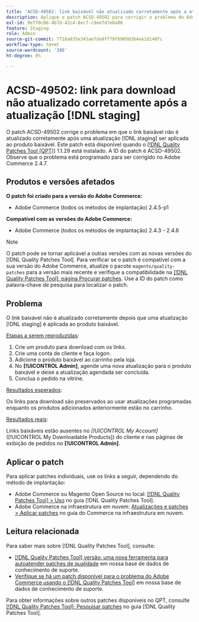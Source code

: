 ```yaml
---
title: 'ACSD-49502: link baixável não atualizado corretamente após a atualização  [!DNL staging] '
description: Aplique o patch ACSD-49502 para corrigir o problema do Adobe Commerce em que o link baixável não é atualizado corretamente depois que uma atualização do  [!DNL staging]  é aplicada ao produto baixável.
exl-id: 9e7f0c06-4b7d-42c4-8ec7-cdeefd7e8a08
feature: Staging
role: Admin
source-git-commit: 7718a835e343ae7da9ff79f690503b4ee1d140fc
workflow-type: tm+mt
source-wordcount: '386'
ht-degree: 0%

---
```


# ACSD-49502: link para download não atualizado corretamente após a atualização [!DNL staging]

O patch ACSD-49502 corrige o problema em que o link baixável não é atualizado corretamente após uma atualização [!DNL staging] ser aplicada ao produto baixável. Este patch está disponível quando o [[!DNL Quality Patches Tool (QPT)]](/help/announcements/adobe-commerce-announcements/magento-quality-patches-released-new-tool-to-self-serve-quality-patches.md) 1.1.29 está instalado. A ID do patch é ACSD-49502. Observe que o problema está programado para ser corrigido no Adobe Commerce 2.4.7.

## Produtos e versões afetados

**O patch foi criado para a versão do Adobe Commerce:**

* Adobe Commerce (todos os métodos de implantação) 2.4.5-p1

**Compatível com as versões do Adobe Commerce:**

* Adobe Commerce (todos os métodos de implantação) 2.4.3 - 2.4.6

>[!NOTE]
>
>O patch pode se tornar aplicável a outras versões com as novas versões do [!DNL Quality Patches Tool]. Para verificar se o patch é compatível com a sua versão do Adobe Commerce, atualize o pacote `magento/quality-patches` para a versão mais recente e verifique a compatibilidade na [[!DNL Quality Patches Tool]: página Procurar patches](https://experienceleague.adobe.com/tools/commerce-quality-patches/index.html?lang=pt-BR). Use a ID do patch como palavra-chave de pesquisa para localizar o patch.

## Problema

O link baixável não é atualizado corretamente depois que uma atualização [!DNL staging] é aplicada ao produto baixável.

<u>Etapas a serem reproduzidas</u>:

1. Crie um produto para download com os links.
1. Crie uma conta de cliente e faça logon.
1. Adicione o produto baixável ao carrinho pela loja.
1. No **[!UICONTROL Admin]**, agende uma nova atualização para o produto baixável e deixe a atualização agendada ser concluída.
1. Conclua o pedido na vitrine.

<u>Resultados esperados</u>:

Os links para download são preservados ao usar atualizações programadas enquanto os produtos adicionados anteriormente estão no carrinho.

<u>Resultados reais</u>:

Links baixáveis estão ausentes no *[!UICONTROL My Account]* ([!UICONTROL My Downloadable Products]) do cliente e nas páginas de exibição de pedidos no **[!UICONTROL Admin]**.

## Aplicar o patch

Para aplicar patches individuais, use os links a seguir, dependendo do método de implantação:

* Adobe Commerce ou Magento Open Source no local: [[!DNL Quality Patches Tool] > Uso](https://experienceleague.adobe.com/docs/commerce-operations/tools/quality-patches-tool/usage.html?lang=pt-BR) no guia [!DNL Quality Patches Tool].
* Adobe Commerce na infraestrutura em nuvem: [Atualizações e patches > Aplicar patches](https://experienceleague.adobe.com/docs/commerce-cloud-service/user-guide/develop/upgrade/apply-patches.html?lang=pt-BR) no guia do Commerce na infraestrutura em nuvem.

## Leitura relacionada

Para saber mais sobre [!DNL Quality Patches Tool], consulte:

* [[!DNL Quality Patches Tool] versão: uma nova ferramenta para autoatender patches de qualidade](/help/announcements/adobe-commerce-announcements/magento-quality-patches-released-new-tool-to-self-serve-quality-patches.md) em nossa base de dados de conhecimento de suporte.
* [Verifique se há um patch disponível para o problema do Adobe Commerce usando o [!DNL Quality Patches Tool]](/help/support-tools/patches-available-in-qpt-tool/check-patch-for-magento-issue-with-magento-quality-patches.md) em nossa base de dados de conhecimento de suporte.

Para obter informações sobre outros patches disponíveis no QPT, consulte [[!DNL Quality Patches Tool]: Pesquisar patches](https://experienceleague.adobe.com/tools/commerce-quality-patches/index.html?lang=pt-BR) no guia [!DNL Quality Patches Tool].
